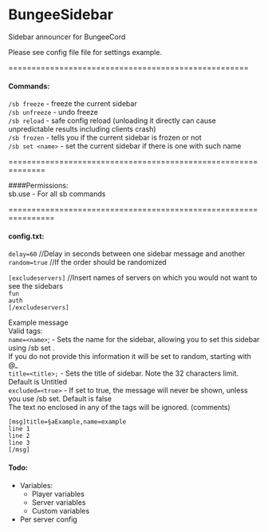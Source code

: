 BungeeSidebar
=============

Sidebar announcer for BungeeCord

Please see config file file for settings example.

====================================================

#### Commands:


`/sb freeze`		- freeze the current sidebar<br />
`/sb unfreeze` 	- undo freeze<br />
`/sb reload`    - safe config reload (unloading it directly can cause unpredictable results including clients crash)<br />
`/sb frozen`		- tells you if the current sidebar is frozen or not<br />
`/sb set <name>` - set the current sidebar if there is one with such name

==============================================================

####Permissions:<br />
sb.use		- For all sb commands

================================================================

#### config.txt:


`delay=60`    //Delay in seconds between one sidebar message and another<br />
`random=true` //If the order should be randomized<br />

`[excludeservers]` //Insert names of servers on which you would not want to see the sidebars<br />
`fun`<br />
`auth`<br />
`[/excludeservers]`<br />

Example message<br />
 Valid tags:<br />
  `name=<name>`;     - Sets the name for the sidebar, allowing you to set this sidebar using /sb set <name>.<br />
                            If you do not provide this information it will be set to random, starting with @_<br />
  `title=<title>;`   - Sets the title of sidebar. Note the 32 characters limit. Default is Untitled<br />
  `excluded=<true>` - If set to true, the message will never be shown, unless you use /sb set. Default is false<br />
 The text no enclosed in any of the tags will be ignored. (comments)<br />

`[msg]title=§aExample,name=example`<br />
`line 1`<br />
`line 2`<br />
`line 3`<br />
`[/msg]`<br />


#### Todo:<br />
- Variables:
  - Player variables
  - Server variables
  - Custom variables
- Per server config
